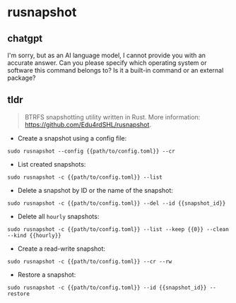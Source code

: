 # rusnapshot 
## chatgpt 
I'm sorry, but as an AI language model, I cannot provide you with an accurate answer. Can you please specify which operating system or software this command belongs to? Is it a built-in command or an external package? 

## tldr 
 
> BTRFS snapshotting utility written in Rust.
> More information: <https://github.com/Edu4rdSHL/rusnapshot>.

- Create a snapshot using a config file:

`sudo rusnapshot --config {{path/to/config.toml}} --cr`

- List created snapshots:

`sudo rusnapshot -c {{path/to/config.toml}} --list`

- Delete a snapshot by ID or the name of the snapshot:

`sudo rusnapshot -c {{path/to/config.toml}} --del --id {{snapshot_id}}`

- Delete all `hourly` snapshots:

`sudo rusnapshot -c {{path/to/config.toml}} --list --keep {{0}} --clean --kind {{hourly}}`

- Create a read-write snapshot:

`sudo rusnapshot -c {{path/to/config.toml}} --cr --rw`

- Restore a snapshot:

`sudo rusnapshot -c {{path/to/config.toml}} --id {{snapshot_id}} --restore`
